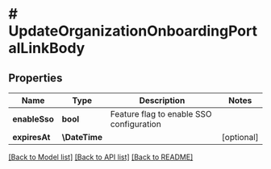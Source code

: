 # # UpdateOrganizationOnboardingPortalLinkBody

## Properties

Name | Type | Description | Notes
------------ | ------------- | ------------- | -------------
**enableSso** | **bool** | Feature flag to enable SSO configuration |
**expiresAt** | **\DateTime** |  | [optional]

[[Back to Model list]](../../README.md#models) [[Back to API list]](../../README.md#endpoints) [[Back to README]](../../README.md)
